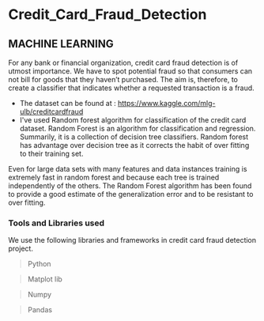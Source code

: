 # Credit_Card_Fraud_Detection
## MACHINE LEARNING



For any bank or financial organization, credit card fraud detection is of utmost importance. 
We have to spot potential fraud so that consumers can not bill for goods that they haven’t purchased. 
The aim is, therefore, to create a classifier that indicates whether a requested transaction is a fraud.

 - The dataset can be found at : https://www.kaggle.com/mlg-ulb/creditcardfraud
 -  I've used Random forest algorithm for classification of the credit card dataset.
Random Forest is an algorithm for classification and regression. Summarily, it is a collection of decision tree classifiers.
Random forest has advantage over decision tree as it corrects the habit of over fitting to their training set.

Even for large data sets with many features and data instances training is extremely fast in random forest and because each tree is trained independently of the others. The Random Forest algorithm has been found to provide a good estimate of the generalization error and to be resistant to over fitting.

### Tools and Libraries used
We use the following libraries and frameworks in credit card fraud detection project.

> Python 

> Matplot lib

> Numpy
 
> Pandas


